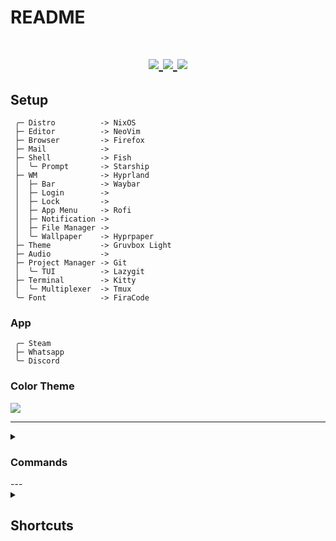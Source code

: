 # README

<h1 align="center">
  <div>
    <a href="https://github.com/YvesCousteau/config/issues">
        <img src="https://img.shields.io/github/issues/YvesCousteau/config?color=cc241d&labelColor=fbf1c7&style=for-the-badge">
    </a>
    <a href="https://github.com/YvesCousteau/config/stargazers">
        <img src="https://img.shields.io/github/stars/YvesCousteau/config?color=98971a&labelColor=fbf1c7&style=for-the-badge">
    </a>
    <a href="https://github.com/YvesCousteau/config/">
        <img src="https://img.shields.io/github/repo-size/YvesCousteau/config?color=d79921&labelColor=fbf1c7&style=for-the-badge">
    </a>
    <br>
  </div>
</h1>

## Setup

```mint
 ╭─ Distro          -> NixOS
 ├─ Editor          -> NeoVim
 ├─ Browser         -> Firefox
 ├─ Mail            -> 
 ├─ Shell           -> Fish
 │  ╰─ Prompt       -> Starship
 ├─ WM              -> Hyprland
 │  ├─ Bar          -> Waybar
 │  ├─ Login        -> 
 │  ├─ Lock         -> 
 │  ├─ App Menu     -> Rofi
 │  ├─ Notification -> 
 │  ├─ File Manager -> 
 │  ╰─ Wallpaper    -> Hyprpaper
 ├─ Theme           -> Gruvbox Light
 ├─ Audio           -> 
 ├─ Project Manager -> Git 
 │  ╰─ TUI          -> Lazygit
 ├─ Terminal        -> Kitty
 │  ╰─ Multiplexer  -> Tmux
 ╰─ Font            -> FiraCode
```

### App

```
 ╭─ Steam
 ├─ Whatsapp
 ╰─ Discord
```

### Color Theme 

<a href="https://github.com/morhetz/gruvbox">
    <img src="https://camo.githubusercontent.com/fb51e4d6818d41160c5b181693947541c36c22cb2172e8f323386f5bfd07b089/687474703a2f2f692e696d6775722e636f6d2f3439714b7959572e706e67"/>
</a>

---

<details><summary><h3>Commands</h3></summary>

> [!IMPORTANT]
> rebuil nixos by (need root permisions): 
> ```sh
> > nixos-rebuild switch --flake .#{host}
> ```

> [!IMPORTANT]
> rebuil nixos by (need root permisions): 
> ```sh
> > nixos-rebuild switch --flake .#{host}
> ```


</details>
---
<details>
<summary><h2>Shortcuts</h2></summary>

### Table of Contents
- [Hyprland Shortcuts](#hyprland-shortcuts)
- [Neovim Shortcuts](#neovim-shortcuts)
- [Tmux Shortcuts](#tmux-shortcuts)
- [Audio Shortcuts](#audio-shortcuts)
- [Bluetooth Shortcuts](#bluetooth-shortcuts)
- [Kitty Shortcuts](#kitty-shortcuts)

### Hyprland Shortcuts

#### General Shortcuts
| Shortcut                | Action                               |
|-------------------------|--------------------------------------|
| `Super + Shift + l`     | lock screen                          |
| `Super + t`             | open terminal                        |
| `Super + e`             | open file manager                    |
| `Super + d`             | open menu                            |
| `Super + q`             | kill active panel                    |
| `Super + Shift + q`     | logout                               |
| `Super + f`             | fulll screen panel                   |

#### Mouvement Shortcuts
| Shortcut                | Action                               |
|-------------------------|--------------------------------------|
| `Super + h`             | focus left panel                     |
| `Super + j`             | focus bottom panel                   |
| `Super + k`             | focus top panel                      |
| `Super + l`             | focus right panel                    |
| `Super + Shift + h`     | focus left window                    |
| `Super + Shift + l`     | focus right window                   |
| `Super + [0-9]`         | focus to specified window       |

#### Mouve Shortcuts
| Shortcut                | Action                               |
|-------------------------|--------------------------------------|
| `Super + Shift + [0-9]` | move panel to specified window       |

### Neovim Shortcuts

#### Mouvement Shortcuts
| Shortcut                | Action                               |
|-------------------------|--------------------------------------|
| `Ctrl + h`              | focus left window                    |
| `Ctrl + j`              | focus bottom window                  |
| `Ctrl + k`              | focus top window                     |
| `Ctrl + l`              | focus right window                   |

#### Buffer Shortcuts
| Shortcut                | Action                               |
|-------------------------|--------------------------------------|
| `Alt + q`               | close current buffer                 |
| `Alt + s`               | save current buffer                  |
| `Tab`                   | goto next buffer                     |
| `Shift + Tab`           | goto previous buffer                 |
| `Alt + b`               | list buffers                         |

#### Split Shortcuts
| Shortcut                | Action                               |
|-------------------------|--------------------------------------|
| `Alt + v`               | split window horizontally            |
| `Alt + h`               | split window vertically              |

#### Comment Shortcuts
| Shortcut                | Action                               |
|-------------------------|--------------------------------------|
| `Alt + c`               | Comment line(s)                      |
#### Tree Shortcuts
| Shortcut                | Action                               |
|-------------------------|--------------------------------------|
| `Alt + n`               | Toggle Tree                          |
| `Alt + t`               | Focus Tree                           |
| `Alt + r`               | Refresh Tree                         |

### Tmux Shortcuts

#### General Shortcuts
| Shortcut                | Action                               |
|-------------------------|--------------------------------------|
| `Ctrl + f + c`          | new window                           |

#### Split Shortcuts
| Shortcut                | Action                               |
|-------------------------|--------------------------------------|
| `Ctrl + f + h`          | split panel horizontally             |
| `Ctrl + f + v`          | split panel vertically               |

#### Mouvement Shortcuts
| Shortcut                | Action                               |
|-------------------------|--------------------------------------|
| `Ctrl + f + Shift + h`  | focus left panel                     |
| `Ctrl + f + Shift + j`  | focus bottom panel                   |
| `Ctrl + f + Shift + k`  | focus top panel                      |
| `Ctrl + f + Shift + l`  | focus right panel                    |
| `Ctrl + f + Shift + a`  | toggle current and previous window   |

### Audio Shortcuts
| Shortcut                | Action                               |
|-------------------------|--------------------------------------|

### Bluetooth Shortcuts
| Shortcut                | Action                               |
|-------------------------|--------------------------------------|

### Kitty Shortcuts
| Shortcut                | Action                               |
|-------------------------|--------------------------------------|
| `Ctrl + Shift + c`      | copy to clickboard                   |
| `Ctrl + Shift + v`      | past to clickboard                   |

</details>
